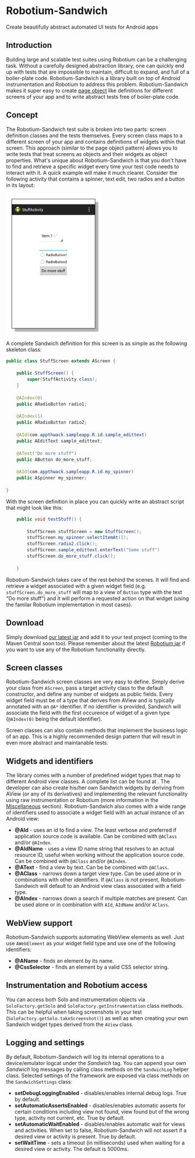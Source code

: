 Robotium-Sandwich
=================

Create beautifully abstract automated UI tests for Android apps


Introduction
------------

Building large and scalable test suites using Robotium can be a challenging task. Without a carefully designed abstraction 
library, one can quickly end up with tests that are impossible to maintain, difficult to expand, and full of a boiler-plate 
code. 
Robotium-Sandwich is a library built on top of Android instrumentation and Robotium to address this problem.
Robotium-Sandwich makes it super easy to create [page object](http://martinfowler.com/bliki/PageObject.html) like definitions for different screens of your app and to write
abstract tests free of boiler-plate code.


Concept
-------

The Robotium-Sandwich test suite is broken into two parts: screen definition classes and the tests themselves. Every screen class
maps to a different screen of your app and contains definitions of widgets within that screen. This approach (similar to
the page object pattern) allows you to write tests that treat screens as objects and their widgets as object 
properties. What's unique about Robotium-Sandwich is that you don't have to find and retrieve a specific widget every time
your test code needs to interact with it. 
A quick example will make it much clearer. Consider the following activity that contains a spinner, text edit, two radios and a button in its layout:

![Sample screen](docs/stuffScreen.jpg)

A complete Sandwich definition for this screen is as simple as the following skeleton class:

```java
public class StuffScreen extends AScreen {

	public StuffScreen() {
		super(StuffActivity.class);
	}
	
	@AIndex(0)
	public ARadioButton radio1;
	
	@AIndex(1)
	public ARadioButton radio2;
	
	@AId(com.appthwack.sampleapp.R.id.sample_edittext)
	public AEditText sample_edittext;
	
	@AText("Do more stuff")
	public AButton do_more_stuff;
	
	@AId(com.appthwack.sampleapp.R.id.my_spinner)
	public ASpinner my_spinner;

}
```

With the screen definition in place you can quickly write an abstract script that might look like this:

```java
	public void testStuff() {

		StuffScreen stuffScreen = new StuffScreen();
		stuffScreen.my_spinner.selectItemAt(1);
		stuffScreen.radio2.click();
		stuffScreen.sample_edittext.enterText("Some stuff")
		stuffScreen.do_more_stuff.click();

	}
```

Robotium-Sandwich takes care of the rest behind the scenes. It will find and retrieve a widget associated with a given
widget field (e.g. `stuffScreen.do_more_stuff` will map to a view of `Button` type with the text "Do more stuff") and it will
perform a requested action on that widget (using the familar Robotium implementation in most cases).

Download
------------

Simply download [our latest jar](https://dl.dropboxusercontent.com/s/kiznsylowplb83b/robotium-sandwich.jar?dl=1&token_hash=AAELqMdqukhR0o2Jmj9beieaA5erzUE1-B7TzbnMYpqhiw) and add it to your test project (coming to the Maven Central soon too). Please remember about the latest [Robotium jar](http://robotium.googlecode.com/files/robotium-solo-4.3.jar) if you want to use any of the Robotium functionality directly.

Screen classes
--------------

Robotium-Sandwich screen classes are very easy to define. Simply derive your class from `AScreen`, pass a target activity
class to the default constructor, and define any number of widgets as public fields. Every widget field must be of a type that derives from AView and is typically annotated with an `@A*` identifier. If no identifier is provided, Sandwich will associate the field with the first occurence of widget of a given type (`@AIndex(0)` being the default identifier).

Screen classes can also contain methods that implement the business logic of an app. This is a highly recommended design pattern that will result in even more abstract and maintanable tests.


Widgets and identifiers
-----------------------

The library comes with a number of predefined widget types that map to different Android view classes. A complete list can be found at <TBD>. The developer can also create his/her own Sandwich widgets by deriving from AView (or any of its
derivatives) and implementing the relevant functionality using raw instrumentation or Robotium (more information in the [Miscellaneous](#Miscellaneous) section).
Robotium-Sandwich also comes with a wide range of identifiers used to associate a widget field with an actual instance of an
Android view:
* **@AId** - uses an id to find a view. The least verbose and preferred if application source code is available. Can be combined
with `@AClass` and/or `@AIndex`.
* **@AIdName** - uses a view ID name string that resolves to an actual resource ID, useful when working without the application source code. Can be combined with `@AClass` and/or `@AIndex`.
* **@AText** - find a view by text. Can be be combined with `@AClass`.
* **@AClass** - narrows down a target view type. Can be used alone or in combinations with other identifiers. If `@AClass` is not present, Robotium-Sandwich will default to an Android view class associated with a field type.
* **@AIndex** - narrows down a search if multiple matches are present. Can be used alone or in combination with `AId`, `AIdName` and/or `AClass`.


WebView support
---------------

Robotium-Sandwich supports automating WebView elements as well. Just use `AWebElement` as your widget field type and use one of the following 
identifiers:
* **@AName** - finds an element by its name.
* **@CssSelector** - finds an element by a valid CSS selector string.


Instrumentation and Robotium access
-----------------------------------

You can access both Solo and instrumentation objects via `SoloFactory.getSolo` and `SoloFactory.getInstrumentation` class methods. This can be helpful when taking screenshots in your test (`SoloFactory.getSolo.takeScreenshot()`) as well as when creating your own Sandwich widget types derived from the `AView` class.


Logging and settings
--------------------

By default, Robotium-Sandwich will log its internal operations to a device/emulator logcat under the _Sandwich_ tag. You can append your own _Sandwich_ log messages by calling class methods on the `SandwichLog` helper class.
Selected settings of the framework are exposed via class methods on the `SandwichSettings` class:
* **setDebugLoggingEnabled** - disables/enables internal debug logs. True by default.
* **setAutomaticAssertsEnabled** - disables/enables automatic asserts for certain conditions including view not found, view found but of the wrong type, activity not current, etc. True by default.
* **setAutomaticWaitEnabled** - disables/enables automatic wait for views and activities. When set to false, Robotium-Sandwich will not assert if a desired view or activity is present. True by default.
* **setWaitTime** - sets a timeout (in milliseconds) used when waiting for a desired view or activity. The default is 5000ms.

